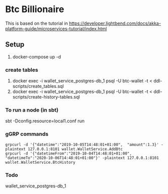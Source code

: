 # Btc Billionaire
This is based on the tutorial in https://developer.lightbend.com/docs/akka-platform-guide/microservices-tutorial/index.html
## Setup
1. docker-compose up -d

### create tables
1. docker exec -i wallet_service_postgres-db_1 psql -U btc-wallet -t < ddl-scripts/create_tables.sql
2. docker exec -i wallet_service_postgres-db_1 psql -U btc-wallet -t < ddl-scripts/create-history-tables.sql

### To run a node (in sbt)
sbt -Dconfig.resource=local1.conf run

### gGRP commands
```
grpcurl -d '{"datetime":"2019-10-05T14:48:01+01:00",  "amount":1.3}' -plaintext 127.0.0.1:8101 wallet.WalletService.AddBtc
grpcurl -d '{"datetimeFrom":"2019-10-04T14:48:01+01:00", "datetimeTo":"2020-10-06T14:48:01+01:00"}' -plaintext 127.0.0.1:8101 wallet.WalletService.BtcHistory

```

### Todo
wallet_service_postgres-db_1